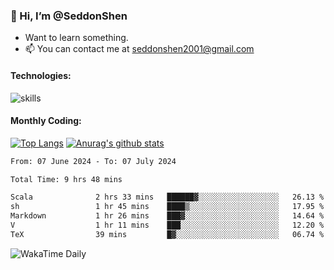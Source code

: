 ### 👋 Hi, I’m @SeddonShen
- Want to learn something.
- 📫 You can contact me at seddonshen2001@gmail.com

#### Technologies:

![skills](https://skillicons.dev/icons?i=scala,js,html,css,bootstrap,jquery,c,cpp,cloudflare,django,docker,flask,git,github,githubactions,linux,latex,mysql,nodejs,ps,php,pr,py,raspberrypi,redis,unreal,v,vscode,vue,bash)

#### Monthly Coding:
[![Top Langs](https://github-readme-stats.vercel.app/api/top-langs?username=seddonshen&show_icons=true&locale=en&layout=compact&hide=html&langs_count=8)](https://github.com/SeddonShen/)
[![Anurag's github stats](https://github-readme-stats.vercel.app/api?username=SeddonShen&count_private=true&show_icons=true)](https://github.com/anuraghazra/github-readme-stats)
<!--START_SECTION:waka-->

```txt
From: 07 June 2024 - To: 07 July 2024

Total Time: 9 hrs 48 mins

Scala              2 hrs 33 mins   ██████▓░░░░░░░░░░░░░░░░░░   26.13 %
sh                 1 hr 45 mins    ████▒░░░░░░░░░░░░░░░░░░░░   17.95 %
Markdown           1 hr 26 mins    ███▓░░░░░░░░░░░░░░░░░░░░░   14.64 %
V                  1 hr 11 mins    ███░░░░░░░░░░░░░░░░░░░░░░   12.20 %
TeX                39 mins         █▓░░░░░░░░░░░░░░░░░░░░░░░   06.74 %
```

<!--END_SECTION:waka-->

![WakaTime Daily](https://wakatime.com/share/@seddon2001/61a7e342-5f12-4fea-bf92-1fac161e97d6.svg)
<!---
SeddonShen/SeddonShen is a ✨ special ✨ repository because its `README.md` (this file) appears on your GitHub profile.
You can click the Preview link to take a look at your changes.
--->
